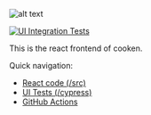 ![alt text](https://cdn.discordapp.com/attachments/761130855052869632/761167946151362570/cooken_logo.png)

[![UI Integration Tests](https://github.com/ArthurHeitmann/cooken/actions/workflows/uiTests.yml/badge.svg)](https://github.com/ArthurHeitmann/cooken/actions/workflows/uiTests.yml)

This is the react frontend of cooken.

Quick navigation:

- [React code (/src)](/src)
- [UI Tests (/cypress)](/src)
- [GitHub Actions](https://github.com/ArthuHeitmann/cooken/actions/workflows/uiTests.yml)
